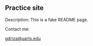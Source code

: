 Practice site
---------------
Description:
This is a fake README page.



Contact me:

gdriza@uarts.edu
